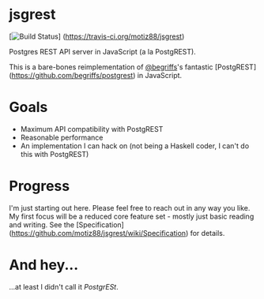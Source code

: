 # jsgrest
[![Build Status](https://travis-ci.org/motiz88/jsgrest.svg?branch=master)]
(https://travis-ci.org/motiz88/jsgrest)

Postgres REST API server in JavaScript (a la PostgREST).

This is a bare-bones reimplementation of [@begriffs](https://github.com/begriffs)'s fantastic
    [PostgREST] (https://github.com/begriffs/postgrest) in JavaScript.

# Goals
* Maximum API compatibility with PostgREST
* Reasonable performance
* An implementation I can hack on (not being a Haskell coder, I can't do this with PostgREST)

# Progress
I'm just starting out here. Please feel free to reach out in any way you like.
My first focus will be a reduced core feature set - mostly just basic reading and writing. See the
    [Specification] (https://github.com/motiz88/jsgrest/wiki/Specification) for details.

# And hey...
...at least I didn't call it *PostgrESt*.
